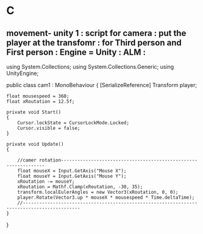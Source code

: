 # C
movement- unity 1 : 
script  for camera :
 put the player at the transfomr :
 for Third person and First person :
 Engine = Unity : 
 ALM : 
----------------------------------------------------------------
using System.Collections;
using System.Collections.Generic;
using UnityEngine;

public class cam1 : MonoBehaviour
{
    [SerializeReference] Transform player;

    float mousespeed = 360;
    float xRoutation = 12.5f;

    private void Start()
    {
        Cursor.lockState = CursorLockMode.Locked;
        Cursor.visible = false;
    }

    private void Update()
    {

        //camer rotation----------------------------------------------------------------
        float mouseX = Input.GetAxis("Mouse X");
        float mouseY = Input.GetAxis("Mouse Y");
        xRoutation -= mouseY;
        xRoutation = Mathf.Clamp(xRoutation, -30, 35);
        transform.localEulerAngles = new Vector3(xRoutation, 0, 0);
        player.Rotate(Vector3.up * mouseX * mousespeed * Time.deltaTime);
        //-------------------------------------------------------------------------------------------
    }

}


